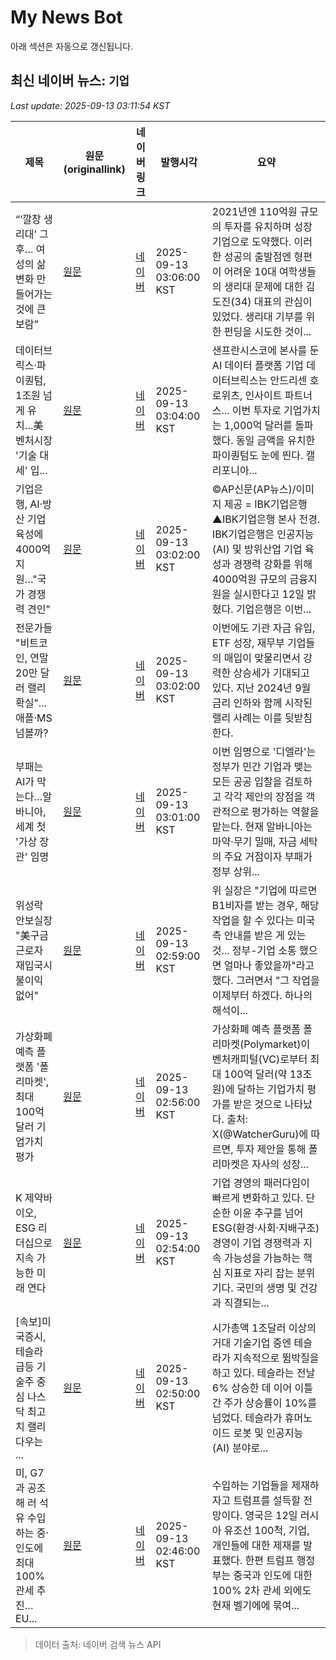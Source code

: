 # My News Bot

아래 섹션은 자동으로 갱신됩니다.

<!-- NEWS:START -->
## 최신 네이버 뉴스: `기업`
_Last update: 2025-09-13 03:11:54 KST_

| 제목 | 원문(originallink) | 네이버 링크 | 발행시각 | 요약 |
|---|---|---|---|---|
| “‘깔창 생리대’ 그 후… 여성의 삶 변화 만들어가는 것에 큰 보람” | [원문](https://www.kmib.co.kr/article/view.asp?arcid=1757480392&code=23111111&cp=nv) | [네이버](https://n.news.naver.com/mnews/article/005/0001801949?sid=103) | 2025-09-13 03:06:00 KST | 2021년엔 110억원 규모의 투자를 유치하며 성장 기업으로 도약했다. 이러한 성공의 출발점엔 형편이 어려운 10대 여학생들의 생리대 문제에 대한 김도진(34) 대표의 관심이 있었다. 생리대 기부를 위한 펀딩을 시도한 것이... |
| 데이터브릭스·파이퀀텀, 1조원 넘게 유치…美 벤처시장 '기술 대세' 입... | [원문](https://www.tokenpost.kr/news/insights/285337) | [네이버](https://www.tokenpost.kr/news/insights/285337) | 2025-09-13 03:04:00 KST | 샌프란시스코에 본사를 둔 AI 데이터 플랫폼 기업 데이터브릭스는 안드리센 호로위츠, 인사이트 파트너스... 이번 투자로 기업가치는 1,000억 달러를 돌파했다. 동일 금액을 유치한 파이퀀텀도 눈에 띈다. 캘리포니아... |
| 기업은행, AI·방산 기업 육성에 4000억 지원…"국가 경쟁력 견인" | [원문](https://www.apnews.kr/news/articleView.html?idxno=3039900) | [네이버](https://www.apnews.kr/news/articleView.html?idxno=3039900) | 2025-09-13 03:02:00 KST | ©AP신문(AP뉴스)/이미지 제공 = IBK기업은행 ▲IBK기업은행 본사 전경. IBK기업은행은 인공지능(AI) 및 방위산업 기업 육성과 경쟁력 강화를 위해 4000억원 규모의 금융지원을 실시한다고 12일 밝혔다. 기업은행은 이번... |
| 전문가들 "비트코인, 연말 20만 달러 랠리 확실"...애플·MS 넘볼까? | [원문](http://coinreaders.com/186171) | [네이버](http://coinreaders.com/186171) | 2025-09-13 03:02:00 KST | 이번에도 기관 자금 유입, ETF 성장, 재무부 기업들의 매입이 맞물리면서 강력한 상승세가 기대되고 있다. 지난 2024년 9월 금리 인하와 함께 시작된 랠리 사례는 이를 뒷받침한다. |
| 부패는 AI가 막는다…알바니아, 세계 첫 '가상 장관' 임명 | [원문](https://www.newsis.com/view/NISX20250912_0003327202) | [네이버](https://n.news.naver.com/mnews/article/003/0013479568?sid=102) | 2025-09-13 03:01:00 KST | 이번 임명으로 '디엘라'는 정부가 민간 기업과 맺는 모든 공공 입찰을 검토하고 각각 제안의 장점을 객관적으로 평가하는 역할을 맡는다. 현재 알바니아는 마약·무기 밀매, 자금 세탁의 주요 거점이자 부패가 정부 상위... |
| 위성락 안보실장 "美구금 근로자 재입국시 불이익 없어" | [원문](http://www.enewstoday.co.kr/news/articleView.html?idxno=2328886) | [네이버](http://www.enewstoday.co.kr/news/articleView.html?idxno=2328886) | 2025-09-13 02:59:00 KST | 위 실장은 "기업에 따르면 B1비자를 받는 경우, 해당 작업을 할 수 있다는 미국 측 안내를 받은 게 있는 것... 정부-기업 소통 했으면 얼마나 좋았을까"라고 했다. 그러면서 "그 작업을 이제부터 하겠다. 하나의 해석이... |
| 가상화폐 예측 플랫폼 '폴리마켓', 최대 100억 달러 기업가치 평가 | [원문](https://www.tokenpost.kr/news/breaking/285336) | [네이버](https://www.tokenpost.kr/news/breaking/285336) | 2025-09-13 02:56:00 KST | 가상화폐 예측 플랫폼 폴리마켓(Polymarket)이 벤처캐피털(VC)로부터 최대 100억 달러(약 13조 원)에 달하는 기업가치 평가를 받은 것으로 나타났다. 출처: X(@WatcherGuru)에 따르면, 투자 제안을 통해 폴리마켓은 자사의 성장... |
| K 제약바이오, ESG 리더십으로 지속 가능한 미래 연다 | [원문](https://sports.khan.co.kr/article/202509130253003?pt=nv) | [네이버](https://n.news.naver.com/mnews/article/144/0001067022?sid=105) | 2025-09-13 02:54:00 KST | 기업 경영의 패러다임이 빠르게 변화하고 있다. 단순한 이윤 추구를 넘어 ESG(환경·사회·지배구조) 경영이 기업 경쟁력과 지속 가능성을 가늠하는 핵심 지표로 자리 잡는 분위기다. 국민의 생명 및 건강과 직결되는... |
| [속보]미국증시, 테슬라 급등 기술주 중심 나스닥 최고치 랠리 다우는 ... | [원문](https://www.socialvalue.kr/news/view/1065547942755515) | [네이버](https://www.socialvalue.kr/news/view/1065547942755515) | 2025-09-13 02:50:00 KST | 시가총액 1조달러 이상의 거대 기술기업 중엔 테슬라가 지속적으로 뜀박질을 하고 있다. 테슬라는 전날 6% 상승한 데 이어 이틀간 주가 상승률이 10%를 넘었다. 테슬라가 휴머노이드 로봇 및 인공지능(AI) 분야로... |
| 미, G7과 공조해 러 석유 수입하는 중·인도에 최대 100% 관세 추진…EU... | [원문](http://www.fnnews.com/news/202509130237543768) | [네이버](https://n.news.naver.com/mnews/article/014/0005406152?sid=101) | 2025-09-13 02:46:00 KST | 수입하는 기업들을 제재하자고 트럼프를 설득할 전망이다. 영국은 12일 러시아 유조선 100척, 기업, 개인들에 대한 제재를 발표했다. 한편 트럼프 행정부는 중국과 인도에 대한 100% 2차 관세 외에도 현재 벨기에에 묶여... |

> 데이터 출처: 네이버 검색 뉴스 API
<!-- NEWS:END -->
